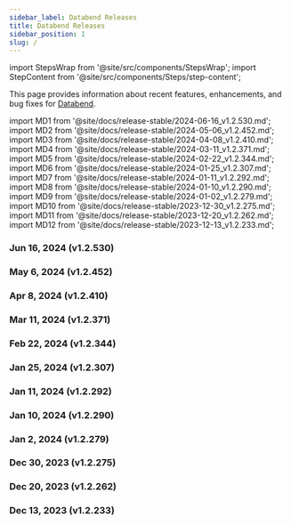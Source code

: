 ```yaml
---
sidebar_label: Databend Releases
title: Databend Releases
sidebar_position: 1
slug: /
---
```


import StepsWrap from '@site/src/components/StepsWrap';
import StepContent from '@site/src/components/Steps/step-content';

This page provides information about recent features, enhancements, and bug fixes for <a href="https://github.com/datafuselabs/databend">Databend</a>.



import MD1 from '@site/docs/release-stable/2024-06-16_v1.2.530.md';
import MD2 from '@site/docs/release-stable/2024-05-06_v1.2.452.md';
import MD3 from '@site/docs/release-stable/2024-04-08_v1.2.410.md';
import MD4 from '@site/docs/release-stable/2024-03-11_v1.2.371.md';
import MD5 from '@site/docs/release-stable/2024-02-22_v1.2.344.md';
import MD6 from '@site/docs/release-stable/2024-01-25_v1.2.307.md';
import MD7 from '@site/docs/release-stable/2024-01-11_v1.2.292.md';
import MD8 from '@site/docs/release-stable/2024-01-10_v1.2.290.md';
import MD9 from '@site/docs/release-stable/2024-01-02_v1.2.279.md';
import MD10 from '@site/docs/release-stable/2023-12-30_v1.2.275.md';
import MD11 from '@site/docs/release-stable/2023-12-20_v1.2.262.md';
import MD12 from '@site/docs/release-stable/2023-12-13_v1.2.233.md';


<StepsWrap> 



<StepContent outLink="https://github.com/datafuselabs/databend/releases/tag/v1.2.530" number="-1">

### Jun 16, 2024 (v1.2.530)

<MD1 />

</StepContent>

<StepContent outLink="https://github.com/datafuselabs/databend/releases/tag/v1.2.452" number="">

### May 6, 2024 (v1.2.452)

<MD2 />

</StepContent>

<StepContent outLink="https://github.com/datafuselabs/databend/releases/tag/v1.2.410" number="">

### Apr 8, 2024 (v1.2.410)

<MD3 />

</StepContent>

<StepContent outLink="https://github.com/datafuselabs/databend/releases/tag/v1.2.371" number="">

### Mar 11, 2024 (v1.2.371)

<MD4 />

</StepContent>

<StepContent outLink="https://github.com/datafuselabs/databend/releases/tag/v1.2.344" number="">

### Feb 22, 2024 (v1.2.344)

<MD5 />

</StepContent>

<StepContent outLink="https://github.com/datafuselabs/databend/releases/tag/v1.2.307" number="">

### Jan 25, 2024 (v1.2.307)

<MD6 />

</StepContent>

<StepContent outLink="https://github.com/datafuselabs/databend/releases/tag/v1.2.292" number="">

### Jan 11, 2024 (v1.2.292)

<MD7 />

</StepContent>

<StepContent outLink="https://github.com/datafuselabs/databend/releases/tag/v1.2.290" number="">

### Jan 10, 2024 (v1.2.290)

<MD8 />

</StepContent>

<StepContent outLink="https://github.com/datafuselabs/databend/releases/tag/v1.2.279" number="">

### Jan 2, 2024 (v1.2.279)

<MD9 />

</StepContent>

<StepContent outLink="https://github.com/datafuselabs/databend/releases/tag/v1.2.275" number="">

### Dec 30, 2023 (v1.2.275)

<MD10 />

</StepContent>

<StepContent outLink="https://github.com/datafuselabs/databend/releases/tag/v1.2.262" number="">

### Dec 20, 2023 (v1.2.262)

<MD11 />

</StepContent>

<StepContent outLink="https://github.com/datafuselabs/databend/releases/tag/v1.2.233" number="">

### Dec 13, 2023 (v1.2.233)

<MD12 />

</StepContent>

</StepsWrap> 
